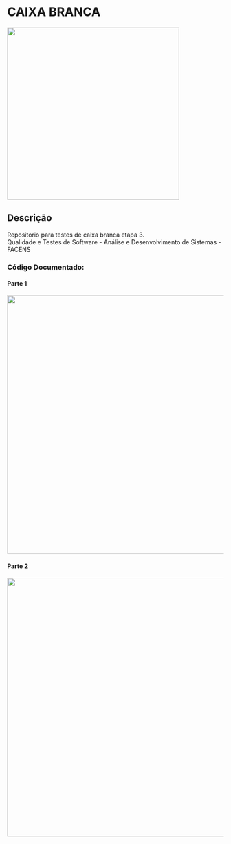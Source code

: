 # CAIXA BRANCA
<div>
  <img src="https://github.com/JoseMRezende/White-Box/assets/112033771/5d1bca46-ef09-4f09-a510-e30cdea8a7dc" width="400px" /></br>
</div>

## Descrição

Repositorio para testes de caixa branca etapa 3.</br>
Qualidade e Testes de Software - Análise e Desenvolvimento de Sistemas - FACENS</br>

### Código Documentado:

#### Parte 1

<div>
  <img src="https://github.com/JoseMRezende/White-Box/assets/112033771/6b85b585-0693-4214-a1f1-a325eff4e07f" width="600px" /></br>
</div>

#### Parte 2

<div>
  <img src="https://github.com/JoseMRezende/White-Box/assets/112033771/db6065f0-9b16-4cad-b303-f5115d817f33" width="600px" /></br>
</div>
